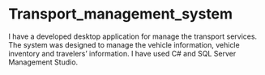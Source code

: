 # Transport_management_system
I have a developed desktop application for manage the transport services. The system was designed to manage the vehicle information, vehicle inventory and travelers’ information. I have  used C# and SQL Server Management Studio.
